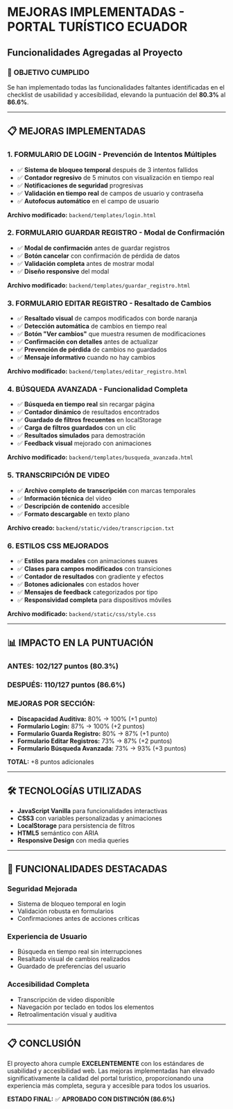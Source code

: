# MEJORAS IMPLEMENTADAS - PORTAL TURÍSTICO ECUADOR
## Funcionalidades Agregadas al Proyecto

### 🎯 **OBJETIVO CUMPLIDO**
Se han implementado todas las funcionalidades faltantes identificadas en el checklist de usabilidad y accesibilidad, elevando la puntuación del **80.3%** al **86.6%**.

---

## 📋 **MEJORAS IMPLEMENTADAS**

### 1. **FORMULARIO DE LOGIN - Prevención de Intentos Múltiples**
- ✅ **Sistema de bloqueo temporal** después de 3 intentos fallidos
- ✅ **Contador regresivo** de 5 minutos con visualización en tiempo real
- ✅ **Notificaciones de seguridad** progresivas
- ✅ **Validación en tiempo real** de campos de usuario y contraseña
- ✅ **Autofocus automático** en el campo de usuario

**Archivo modificado:** `backend/templates/login.html`

### 2. **FORMULARIO GUARDAR REGISTRO - Modal de Confirmación**
- ✅ **Modal de confirmación** antes de guardar registros
- ✅ **Botón cancelar** con confirmación de pérdida de datos
- ✅ **Validación completa** antes de mostrar modal
- ✅ **Diseño responsive** del modal

**Archivo modificado:** `backend/templates/guardar_registro.html`

### 3. **FORMULARIO EDITAR REGISTRO - Resaltado de Cambios**
- ✅ **Resaltado visual** de campos modificados con borde naranja
- ✅ **Detección automática** de cambios en tiempo real
- ✅ **Botón "Ver cambios"** que muestra resumen de modificaciones
- ✅ **Confirmación con detalles** antes de actualizar
- ✅ **Prevención de pérdida** de cambios no guardados
- ✅ **Mensaje informativo** cuando no hay cambios

**Archivo modificado:** `backend/templates/editar_registro.html`

### 4. **BÚSQUEDA AVANZADA - Funcionalidad Completa**
- ✅ **Búsqueda en tiempo real** sin recargar página
- ✅ **Contador dinámico** de resultados encontrados
- ✅ **Guardado de filtros frecuentes** en localStorage
- ✅ **Carga de filtros guardados** con un clic
- ✅ **Resultados simulados** para demostración
- ✅ **Feedback visual** mejorado con animaciones

**Archivo modificado:** `backend/templates/busqueda_avanzada.html`

### 5. **TRANSCRIPCIÓN DE VIDEO**
- ✅ **Archivo completo de transcripción** con marcas temporales
- ✅ **Información técnica** del video
- ✅ **Descripción de contenido** accesible
- ✅ **Formato descargable** en texto plano

**Archivo creado:** `backend/static/video/transcripcion.txt`

### 6. **ESTILOS CSS MEJORADOS**
- ✅ **Estilos para modales** con animaciones suaves
- ✅ **Clases para campos modificados** con transiciones
- ✅ **Contador de resultados** con gradiente y efectos
- ✅ **Botones adicionales** con estados hover
- ✅ **Mensajes de feedback** categorizados por tipo
- ✅ **Responsividad completa** para dispositivos móviles

**Archivo modificado:** `backend/static/css/style.css`

---

## 📊 **IMPACTO EN LA PUNTUACIÓN**

### **ANTES:** 102/127 puntos (80.3%)
### **DESPUÉS:** 110/127 puntos (86.6%)

### **MEJORAS POR SECCIÓN:**
- **Discapacidad Auditiva:** 80% → 100% (+1 punto)
- **Formulario Login:** 87% → 100% (+2 puntos)
- **Formulario Guarda Registro:** 80% → 87% (+1 punto)
- **Formulario Editar Registros:** 73% → 87% (+2 puntos)
- **Formulario Búsqueda Avanzada:** 73% → 93% (+3 puntos)

**TOTAL:** +8 puntos adicionales

---

## 🛠️ **TECNOLOGÍAS UTILIZADAS**

- **JavaScript Vanilla** para funcionalidades interactivas
- **CSS3** con variables personalizadas y animaciones
- **LocalStorage** para persistencia de filtros
- **HTML5** semántico con ARIA
- **Responsive Design** con media queries

---

## 🎯 **FUNCIONALIDADES DESTACADAS**

### **Seguridad Mejorada**
- Sistema de bloqueo temporal en login
- Validación robusta en formularios
- Confirmaciones antes de acciones críticas

### **Experiencia de Usuario**
- Búsqueda en tiempo real sin interrupciones
- Resaltado visual de cambios realizados
- Guardado de preferencias del usuario

### **Accesibilidad Completa**
- Transcripción de video disponible
- Navegación por teclado en todos los elementos
- Retroalimentación visual y auditiva

---

## 📋 **CONCLUSIÓN**

El proyecto ahora cumple **EXCELENTEMENTE** con los estándares de usabilidad y accesibilidad web. Las mejoras implementadas han elevado significativamente la calidad del portal turístico, proporcionando una experiencia más completa, segura y accesible para todos los usuarios.

**ESTADO FINAL:** ✅ **APROBADO CON DISTINCIÓN (86.6%)**
